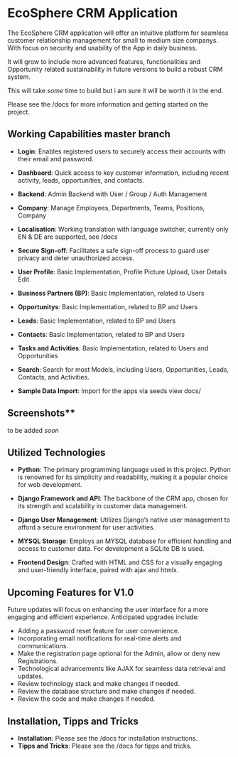 
# EcoSphere CRM Application

The EcoSphere CRM application will offer an intuitive platform for seamless customer relationship management for small to medium size companys. With focus on security and usability of the App in daily business.

It will grow to include more advanced features, functionalities and Opportunity related sustainability in future versions to build a robust CRM system. 

This will take _some_ time to build but i am sure it will be worth it in the end.

Please see the /docs for more information and getting started on the project.

## Working Capabilities master branch

- **Login**: Enables registered users to securely access their accounts with their email and password.

- **Dashbaord**: Quick access to key customer information, including recent activity, leads, opportunities, and contacts.

- **Backend**: Admin Backend with User / Group / Auth Management

- **Company**: Manage Employees, Departments, Teams, Positions, Company

- **Localisation**: Working translation with language switcher, currently only EN & DE are supported, see /docs

- **Secure Sign-off**: Facilitates a safe sign-off process to guard user privacy and deter unauthorized access.

- **User Profile**: Basic Implementation, Profile Picture Upload, User Details Edit

- **Business Partners (BP)**: Basic Implementation, related to Users

- **Opportunitys**: Basic Implementation, related to BP and Users
 
- **Leads**: Basic Implementation, related to BP and Users
 
- **Contacts**: Basic Implementation, related to BP and Users

- **Tasks and Activities**: Basic Implementation, related to Users and Opportunities
 
- **Search**: Search for most Models, including Users, Opportunities, Leads, Contacts, and Activities.

- **Sample Data Import**: Import for the apps via seeds view docs/

## Screenshots**

to be added _soon_

## Utilized Technologies

- **Python**: The primary programming language used in this project. Python is renowned for its simplicity and readability, making it a popular choice for web development.

- **Django Framework and API**: The backbone of the CRM app, chosen for its strength and scalability in customer data management.

- **Django User Management**: Utilizes Django’s native user management to afford a secure environment for user activities.

- **MYSQL Storage**: Employs an MYSQL database for efficient handling and access to customer data. For development a SQLite DB is used.

- **Frontend Design**: Crafted with HTML and CSS for a visually engaging and user-friendly interface, paired with ajax and htmlx.

## Upcoming Features for V1.0
Future updates will focus on enhancing the user interface for a more engaging and efficient experience. Anticipated upgrades include:

- Adding a password reset feature for user convenience.
- Incorporating email notifications for real-time alerts and communications.
- Make the registration page optional for the Admin, allow or deny new Registrations.
- Technological advancements like AJAX for seamless data retrieval and updates.
- Review technology stack and make changes if needed.
- Review the database structure and make changes if needed.
- Review the code and make changes if needed.

## Installation, Tipps and Tricks
- **Installation**: Please see the /docs for installation instructions.
- **Tipps and Tricks**: Please see the /docs for tipps and tricks.
